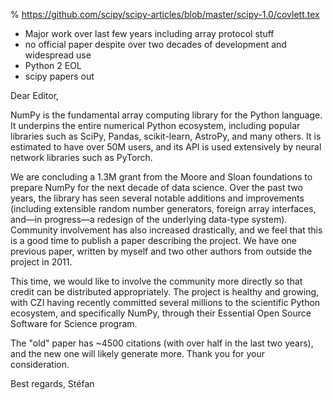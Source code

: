 % https://github.com/scipy/scipy-articles/blob/master/scipy-1.0/covlett.tex

- Major work over last few years including array protocol stuff
- no official paper despite over two decades of development and widespread use
- Python 2 EOL
- scipy papers out

Dear Editor,

NumPy is the fundamental array computing library for the Python
language. It underpins the entire numerical Python ecosystem,
including popular libraries such as SciPy, Pandas, scikit-learn,
AstroPy, and many others. It is estimated to have over 50M users, and
its API is used extensively by neural network libraries such as
PyTorch.

We are concluding a 1.3M grant from the Moore and Sloan foundations
to prepare NumPy for the next decade of data science. Over the past
two years, the library has seen several notable additions and
improvements (including extensible random number generators, foreign
array interfaces, and—in progress—a redesign of the underlying
data-type system). Community involvement has also increased
drastically, and we feel that this is a good time to publish a paper
describing the project. We have one previous paper, written by myself
and two other authors from outside the project in 2011.

This time, we would like to involve the community more directly so
that credit can be distributed appropriately. The project is healthy
and growing, with CZI having recently committed several millions to
the scientific Python ecosystem, and specifically NumPy, through
their Essential Open Source Software for Science program.

The "old" paper has ~4500 citations
(with over half in the last two years), and
the new one will likely generate more.
Thank you for your consideration.

Best regards,
Stéfan
